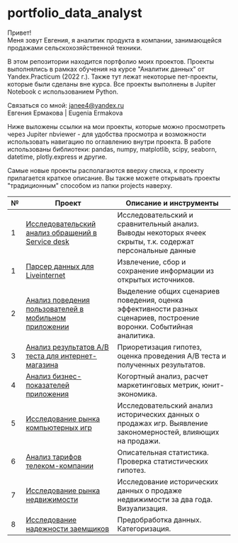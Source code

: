 # portfolio_data_analyst
Привет!  
Меня зовут Евгения, я аналитик продукта в компании, занимающейся продажами сельскохозяйственной техники.  

В этом репозитории находится портфолио моих проектов. Проекты выполнялись в рамках обучения на курсе "Аналитик данных" от Yandex.Practicum (2022 г.). Также тут лежат некоторые пет-проекты, которые были сделаны вне курса. Все проекты выполнены в Jupiter Notebook с использованием Python.  

Связаться со мной: janee4@yandex.ru  
Евгения Ермакова | Eugenia Ermakova

Ниже выложены ссылки на мои проекты, которые можно просмотреть через Jupiter nbviewer - для удобства просмотра и возможности использовать навигацию по оглавлению внутри проекта. В работе использованы библиотеки: pandas, numpy, matplotlib, scipy, seaborn, datetime, plotly.express и другие.

Самые новые проекты располагаются вверху списка, к проекту прилагается краткое описание. Вы также можете открывать проекты "традиционным" способом из папки projects наверху.


|№  |Проект             |Описание и инструменты                                    |
|---|-------------------|----------------------------------------------------------|
|1  |[Исследовательский анализ обращений в Service desk](https://nbviewer.org/github/EvgeniyaErmakova/portfolio_data_analyst/blob/ce836a00a0033bb5b054784a4ee3500d37f6b8af/projects/pyrus_stats.ipynb)|Исследовательский и сравнительный анализ. Выводы некоторых ячеек скрыты, т.к. содержат персональные данные|
|1  |[Парсер данных для Liveinternet](https://nbviewer.org/github/EvgeniyaErmakova/portfolio_data_analyst/blob/main/projects/%D0%9F%D0%B0%D1%80%D1%81%D0%B5%D1%80%20Liveinternet.ipynb)|Извлечение, сбор и сохранение информации из открытых источников.|
|2  |[Анализ поведения пользователей в мобильном приложении](https://nbviewer.org/github/EvgeniyaErmakova/portfolio_data_analyst/blob/main/projects/Ermakova_E_Final_project_portfolio.ipynb)|Выделение общих сценариев поведения, оценка эффективности разных сценариев, построение воронки. Событийная аналитика.|
|3  |[Анализ результатов A/B теста для интернет-магазина](https://nbviewer.org/github/EvgeniyaErmakova/portfolio_data_analyst/blob/main/projects/Ermakova_E_AB_test_online_shop_portfolio.ipynb)|Приоретизация гипотез, оценка проведения A/B теста и полученных результатов.|
|4 |[Анализ бизнес-показателей приложения](https://nbviewer.org/github/EvgeniyaErmakova/portfolio_data_analyst/blob/main/projects/Ermakova_E_marketing_research_of_application_portfolio.ipynb)|Когортный анализ, расчет маркетинговых метрик, юнит-экономика.|
|5  |[Исследование рынка компьютерных игр](https://nbviewer.org/github/EvgeniyaErmakova/portfolio_data_analyst/blob/main/projects/Consolidated_project_module_1_games_sales_planning_Ermakova_E_portfolio.ipynb)|Исследовательский анализ исторических данных о продажах игр. Выявление закономерностей, влияющих на продажи.|
|6  |[Анализ тарифов телеком-компании](https://nbviewer.org/github/EvgeniyaErmakova/portfolio_data_analyst/blob/main/projects/Ermakova_E_tariff_research_portfolio.ipynb)|Описательная статистика. Проверка статистических гипотез.|
|7  |[Исследование рынка недвижимости](https://nbviewer.org/github/EvgeniyaErmakova/portfolio_data_analyst/blob/main/projects/Ermakova_E_real_estate_exploration_portfolio.ipynb)|Исследование исторических данных о продаже недвижимости за два года. Визуализация.|
|8  |[Исследование надежности заемщиков](https://nbviewer.org/github/EvgeniyaErmakova/portfolio_data_analyst/blob/main/projects/Ermakova_E_Investigation_of_borrowers_reliability_portfolio.ipynb)|Предобработка данных. Категоризация.|
